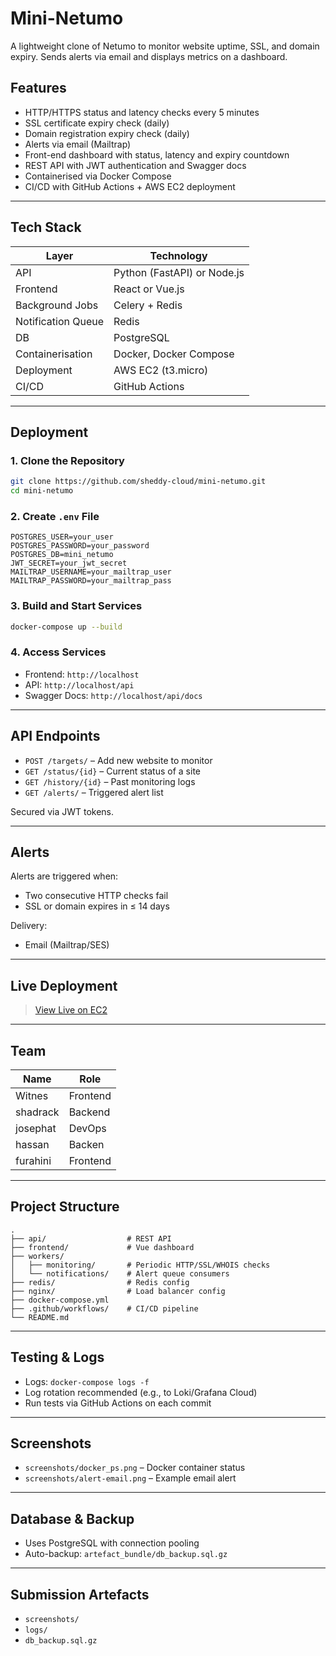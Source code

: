 
# Mini-Netumo

A lightweight clone of Netumo to monitor website uptime, SSL, and domain expiry. Sends alerts via email and displays metrics on a dashboard.


## Features

-  HTTP/HTTPS status and latency checks every 5 minutes
-  SSL certificate expiry check (daily)
-  Domain registration expiry check (daily)
-  Alerts via email (Mailtrap)
-  Front-end dashboard with status, latency and expiry countdown
-  REST API with JWT authentication and Swagger docs
-  Containerised via Docker Compose
-  CI/CD with GitHub Actions + AWS EC2 deployment

---

##  Tech Stack

| Layer              | Technology                |
|-------------------|---------------------------|
| API               | Python (FastAPI) or Node.js |
| Frontend          | React or Vue.js            |
| Background Jobs   | Celery + Redis             |
| Notification Queue| Redis                      |
| DB                | PostgreSQL                 |
| Containerisation  | Docker, Docker Compose     |
| Deployment        | AWS EC2 (t3.micro)         |
| CI/CD             | GitHub Actions             |

---

##  Deployment

### 1. Clone the Repository
```bash
git clone https://github.com/sheddy-cloud/mini-netumo.git
cd mini-netumo
````

### 2. Create `.env` File

```
POSTGRES_USER=your_user
POSTGRES_PASSWORD=your_password
POSTGRES_DB=mini_netumo
JWT_SECRET=your_jwt_secret
MAILTRAP_USERNAME=your_mailtrap_user
MAILTRAP_PASSWORD=your_mailtrap_pass
```

### 3. Build and Start Services

```bash
docker-compose up --build
```

### 4. Access Services

* Frontend: `http://localhost`
* API: `http://localhost/api`
* Swagger Docs: `http://localhost/api/docs`

---

##  API Endpoints

* `POST /targets/` – Add new website to monitor
* `GET /status/{id}` – Current status of a site
* `GET /history/{id}` – Past monitoring logs
* `GET /alerts/` – Triggered alert list

Secured via JWT tokens.

---

##  Alerts

Alerts are triggered when:

* Two consecutive HTTP checks fail
* SSL or domain expires in ≤ 14 days

Delivery:

* Email (Mailtrap/SES)

---

##  Live Deployment

> [View Live on EC2](http://<your-ec2-public-ip-or-dns>)

---

##  Team

| Name     | Role     |
| -------- | -------- |
| Witnes  | Frontend |
| shadrack | Backend  |
| josephat | DevOps   |
| hassan   | Backen   |
| furahini | Frontend |

---

##  Project Structure

```
.
├── api/                  # REST API
├── frontend/             # Vue dashboard
├── workers/
│   ├── monitoring/       # Periodic HTTP/SSL/WHOIS checks
│   └── notifications/    # Alert queue consumers
├── redis/                # Redis config
├── nginx/                # Load balancer config
├── docker-compose.yml
├── .github/workflows/    # CI/CD pipeline
└── README.md
```

---

##  Testing & Logs

* Logs: `docker-compose logs -f`
* Log rotation recommended (e.g., to Loki/Grafana Cloud)
* Run tests via GitHub Actions on each commit

---

##  Screenshots

* `screenshots/docker_ps.png` – Docker container status
* `screenshots/alert-email.png` – Example email alert


---

##  Database & Backup

* Uses PostgreSQL with connection pooling
* Auto-backup: `artefact_bundle/db_backup.sql.gz`

---

##  Submission Artefacts

* `screenshots/`
* `logs/`
* `db_backup.sql.gz`




